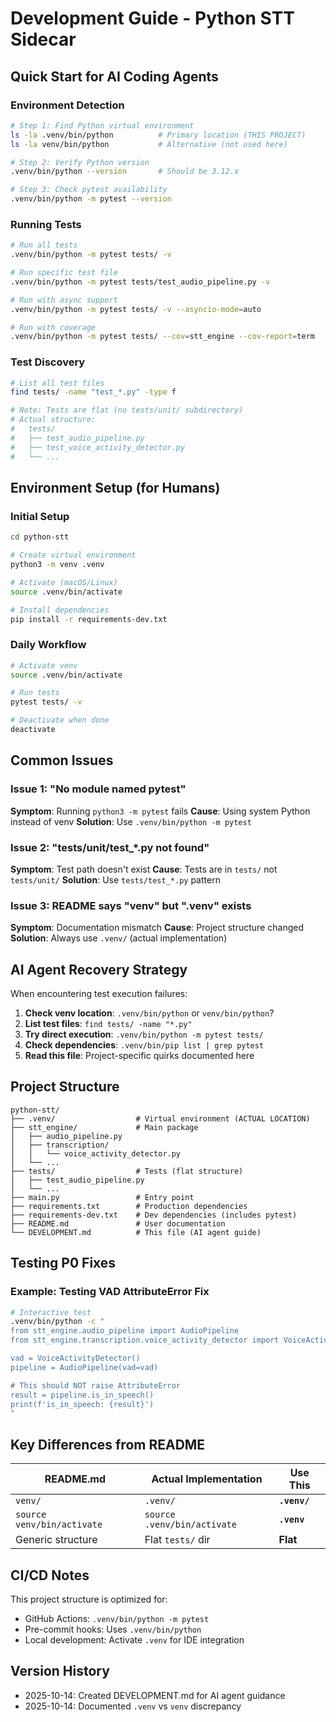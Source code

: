 # Development Guide - Python STT Sidecar

## Quick Start for AI Coding Agents

### Environment Detection

```bash
# Step 1: Find Python virtual environment
ls -la .venv/bin/python          # Primary location (THIS PROJECT)
ls -la venv/bin/python           # Alternative (not used here)

# Step 2: Verify Python version
.venv/bin/python --version       # Should be 3.12.x

# Step 3: Check pytest availability
.venv/bin/python -m pytest --version
```

### Running Tests

```bash
# Run all tests
.venv/bin/python -m pytest tests/ -v

# Run specific test file
.venv/bin/python -m pytest tests/test_audio_pipeline.py -v

# Run with async support
.venv/bin/python -m pytest tests/ -v --asyncio-mode=auto

# Run with coverage
.venv/bin/python -m pytest tests/ --cov=stt_engine --cov-report=term
```

### Test Discovery

```bash
# List all test files
find tests/ -name "test_*.py" -type f

# Note: Tests are flat (no tests/unit/ subdirectory)
# Actual structure:
#   tests/
#   ├── test_audio_pipeline.py
#   ├── test_voice_activity_detector.py
#   └── ...
```

## Environment Setup (for Humans)

### Initial Setup

```bash
cd python-stt

# Create virtual environment
python3 -m venv .venv

# Activate (macOS/Linux)
source .venv/bin/activate

# Install dependencies
pip install -r requirements-dev.txt
```

### Daily Workflow

```bash
# Activate venv
source .venv/bin/activate

# Run tests
pytest tests/ -v

# Deactivate when done
deactivate
```

## Common Issues

### Issue 1: "No module named pytest"

**Symptom**: Running `python3 -m pytest` fails
**Cause**: Using system Python instead of venv
**Solution**: Use `.venv/bin/python -m pytest`

### Issue 2: "tests/unit/test_*.py not found"

**Symptom**: Test path doesn't exist
**Cause**: Tests are in `tests/` not `tests/unit/`
**Solution**: Use `tests/test_*.py` pattern

### Issue 3: README says "venv" but ".venv" exists

**Symptom**: Documentation mismatch
**Cause**: Project structure changed
**Solution**: Always use `.venv/` (actual implementation)

## AI Agent Recovery Strategy

When encountering test execution failures:

1. **Check venv location**: `.venv/bin/python` or `venv/bin/python`?
2. **List test files**: `find tests/ -name "*.py"`
3. **Try direct execution**: `.venv/bin/python -m pytest tests/`
4. **Check dependencies**: `.venv/bin/pip list | grep pytest`
5. **Read this file**: Project-specific quirks documented here

## Project Structure

```
python-stt/
├── .venv/                  # Virtual environment (ACTUAL LOCATION)
├── stt_engine/             # Main package
│   ├── audio_pipeline.py
│   ├── transcription/
│   │   └── voice_activity_detector.py
│   └── ...
├── tests/                  # Tests (flat structure)
│   ├── test_audio_pipeline.py
│   └── ...
├── main.py                 # Entry point
├── requirements.txt        # Production dependencies
├── requirements-dev.txt    # Dev dependencies (includes pytest)
├── README.md               # User documentation
└── DEVELOPMENT.md          # This file (AI agent guide)
```

## Testing P0 Fixes

### Example: Testing VAD AttributeError Fix

```bash
# Interactive test
.venv/bin/python -c "
from stt_engine.audio_pipeline import AudioPipeline
from stt_engine.transcription.voice_activity_detector import VoiceActivityDetector

vad = VoiceActivityDetector()
pipeline = AudioPipeline(vad=vad)

# This should NOT raise AttributeError
result = pipeline.is_in_speech()
print(f'is_in_speech: {result}')
"
```

## Key Differences from README

| README.md | Actual Implementation | Use This |
|-----------|----------------------|----------|
| `venv/` | `.venv/` | **`.venv/`** |
| `source venv/bin/activate` | `source .venv/bin/activate` | **`.venv`** |
| Generic structure | Flat `tests/` dir | **Flat** |

## CI/CD Notes

This project structure is optimized for:
- GitHub Actions: `.venv/bin/python -m pytest`
- Pre-commit hooks: Uses `.venv/bin/python`
- Local development: Activate `.venv` for IDE integration

## Version History

- 2025-10-14: Created DEVELOPMENT.md for AI agent guidance
- 2025-10-14: Documented `.venv` vs `venv` discrepancy
